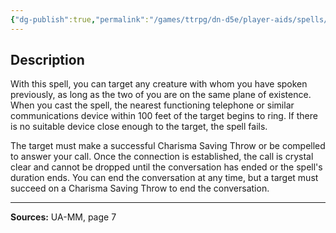```yaml
---
{"dg-publish":true,"permalink":"/games/ttrpg/dn-d5e/player-aids/spells/level-1/infallible-relay-ua/","tags":["ttrpg/dnd/5e","verbal","somatic","material","concentration","spell"],"noteIcon":""}
---
```



## Description
With this spell, you can target any creature with whom you have spoken previously, as long as the two of you are on the same plane of existence.
When you cast the spell, the nearest functioning telephone or similar communications device within 100 feet of the target begins to ring.
If there is no suitable device close enough to the target, the spell fails.

The target must make a successful Charisma Saving Throw or be compelled to answer your call.
Once the connection is established, the call is crystal clear and cannot be dropped until the conversation has ended or the spell's duration ends.
You can end the conversation at any time, but a target must succeed on a Charisma Saving Throw to end the conversation.

---

**Sources:** UA-MM, page 7
